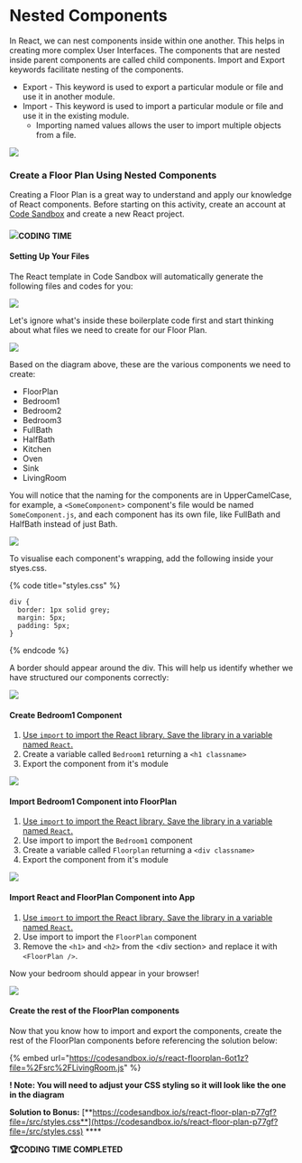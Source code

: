# Nested Components

In React, we can nest components inside within one another. This helps in creating more complex User Interfaces. The components that are nested inside parent components are called child components. Import and Export keywords facilitate nesting of the components.

* Export - This keyword is used to export a particular module or file and use it in another module.
* Import - This keyword is used to import a particular module or file and use it in the existing module.
  * Importing named values allows the user to import multiple objects from a file.

![](<../.gitbook/assets/image (4) (1).png>)

### Create a Floor Plan Using Nested Components

Creating a Floor Plan is a great way to understand and apply our knowledge of React components. Before starting on this activity, create an account at [Code Sandbox](https://codesandbox.io) and create a new React project.

#### ![](<../.gitbook/assets/image (2) (1).png>)**CODING TIME**&#x20;

#### Setting Up Your Files

The React template in Code Sandbox will automatically generate the following files and codes for you:

![](<../.gitbook/assets/Screenshot 2022-01-24 at 10.57.39 AM.png>)

Let's ignore what's inside these boilerplate code first and start thinking about what files we need to create for our Floor Plan.&#x20;

![](<../.gitbook/assets/image (7) (1).png>)

Based on the diagram above, these are the various components we need to create:

* FloorPlan
* Bedroom1
* Bedroom2
* Bedroom3
* FullBath
* HalfBath
* Kitchen
* Oven
* Sink
* LivingRoom

You will notice that the naming for the components are in UpperCamelCase, for example, a `<SomeComponent>` component's file would be named `SomeComponent.js`, and each component has its own file, like FullBath and HalfBath instead of just Bath.&#x20;

![](<../.gitbook/assets/Screenshot 2022-01-24 at 12.02.52 PM.png>)

To visualise each component's wrapping, add the following inside your styes.css.

{% code title="styles.css" %}
```
div {
  border: 1px solid grey;
  margin: 5px;
  padding: 5px;
}
```
{% endcode %}

A border should appear around the div. This will help us identify whether we have structured our components correctly:

![](<../.gitbook/assets/Screenshot 2022-01-24 at 11.15.21 AM.png>)

#### Create Bedroom1 Component

1. [Use `import` to import the React library. Save the library in a variable named `React`.](nested-components.md#step-1-import-react)
2. Create a variable called `Bedroom1` returning a `<h1 classname>`
3. Export the component from it's module

![](<../.gitbook/assets/Screenshot 2022-01-24 at 11.41.35 AM.png>)

#### Import Bedroom1 Component into FloorPlan

1. [Use `import` to import the React library. Save the library in a variable named `React`.](nested-components.md#step-1-import-react)
2. Use import to import the `Bedroom1` component
3. Create a variable called `Floorplan` returning a `<div classname>`
4. Export the component from it's module

![](<../.gitbook/assets/Screenshot 2022-01-24 at 11.38.19 AM.png>)

#### Import React and FloorPlan Component into App

1. [Use `import` to import the React library. Save the library in a variable named `React`.](nested-components.md#step-1-import-react)
2. Use import to import the `FloorPlan` component
3. Remove the `<h1>` and `<h2>` from the \<div section> and replace it with `<FloorPlan />`.

Now your bedroom should appear in your browser!

![](<../.gitbook/assets/Screenshot 2022-01-24 at 11.46.50 AM.png>)

#### Create the rest of the FloorPlan components

Now that you know how to import and export the components, create the rest of the FloorPlan components before referencing the solution below:

{% embed url="https://codesandbox.io/s/react-floorplan-6ot1z?file=%2Fsrc%2FLivingRoom.js" %}

**! Note: You will need to adjust your CSS styling so it will look like the one in the diagram**

**Solution to Bonus:** [**https://codesandbox.io/s/react-floor-plan-p77gf?file=/src/styles.css**](https://codesandbox.io/s/react-floor-plan-p77gf?file=/src/styles.css) ****&#x20;

**🏆CODING TIME COMPLETED**
